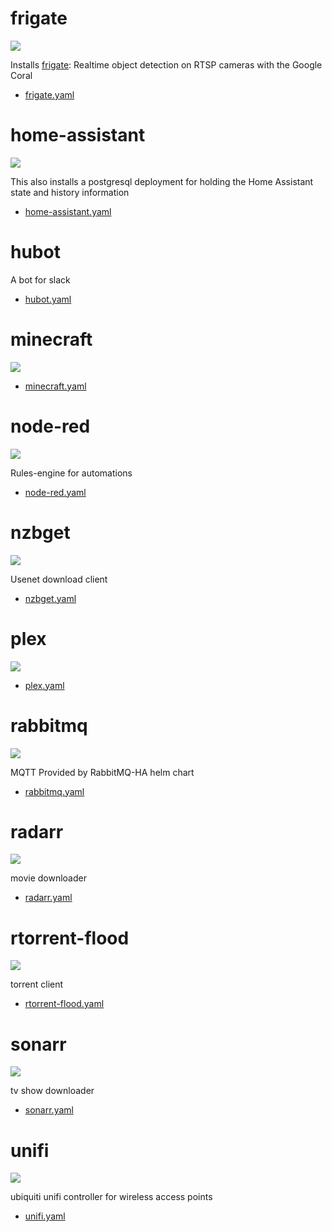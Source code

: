 # frigate

![](https://i.imgur.com/hv7bh6m.png)

Installs [frigate](https://github.com/blakeblackshear/frigate/): Realtime object detection on RTSP cameras with the Google Coral

* [frigate.yaml](frigate.yaml)

# home-assistant

![](https://i.imgur.com/OMwEZYO.png)

This also installs a postgresql deployment for holding the Home Assistant state and history information

* [home-assistant.yaml](home-assistant.yaml)

# hubot

A bot for slack

* [hubot.yaml](hubot.yaml)

# minecraft

![](https://i.imgur.com/zBha0RP.png)

* [minecraft.yaml](minecraft.yaml)

# node-red

![](https://i.imgur.com/XxN4KJK.png)

Rules-engine for automations

* [node-red.yaml](node-red.yaml)

# nzbget

![](https://i.imgur.com/2KQbi2w.png)

Usenet download client

* [nzbget.yaml](nzbget.yaml)

# plex

![](https://i.imgur.com/nDyS9OA.jpg)

* [plex.yaml](plex.yaml)

# rabbitmq

![](https://i.imgur.com/Uz7RG9Y.png)

MQTT Provided by RabbitMQ-HA helm chart

* [rabbitmq.yaml](rabbitmq.yaml)


# radarr

![](https://i.imgur.com/eAgWySC.png)

movie downloader

* [radarr.yaml](radarr.yaml)

# rtorrent-flood

![](https://i.imgur.com/ZtMrsbm.png)

torrent client

* [rtorrent-flood.yaml](rtorrent-flood.yaml)

# sonarr

![](https://i.imgur.com/0CS5ADs.png)

tv show downloader

* [sonarr.yaml](sonarr.yaml)

# unifi

![](https://i.imgur.com/uakfLZo.png)

ubiquiti unifi controller for wireless access points

* [unifi.yaml](unifi.yaml)
